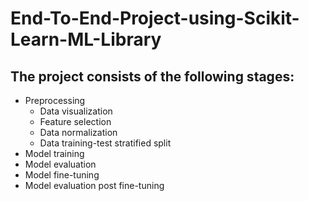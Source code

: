 # End-To-End-Project-using-Scikit-Learn-ML-Library

## The project consists of the following stages:
- Preprocessing
    - Data visualization
    - Feature selection
    - Data normalization
    - Data training-test stratified split
- Model training
- Model evaluation
- Model fine-tuning
- Model evaluation post fine-tuning
